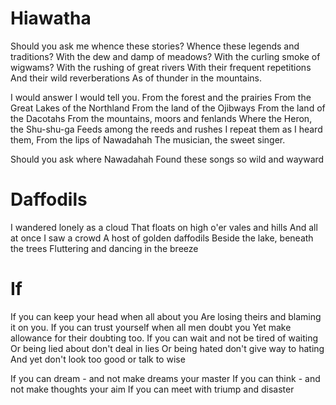 Hiawatha
========

Should you ask me whence these stories?
Whence these legends and traditions?
With the dew and damp of meadows?
With the curling smoke of wigwams?
With the rushing of great rivers 
With their frequent repetitions
And their wild reverberations
As of thunder in the mountains.

I would answer I would tell you.
From the forest and the prairies
From the Great Lakes of the Northland
From the land of the Ojibways
From the land of the Dacotahs
From the mountains, moors and fenlands
Where the Heron, the Shu-shu-ga
Feeds among the reeds and rushes
I repeat them as I heard them,
From the lips of Nawadahah
The musician, the sweet singer.

Should you ask where Nawadahah
Found these songs so wild and wayward


Daffodils
=========

I wandered lonely as a cloud
That floats on high o'er vales and hills
And all at once I saw a crowd 
A host of golden daffodils
Beside the lake, beneath the trees
Fluttering and dancing in the breeze

If
==

If you can keep your head when all about you
Are losing theirs and blaming it on you.
If you can trust yourself when all men doubt you
Yet make allowance for their doubting too.
If you can wait and not be tired of waiting
Or being lied about don't deal in lies
Or being hated don't give way to hating
And yet don't look too good or talk to wise

If you can dream - and not make dreams your master
If you can think - and not make thoughts your aim
If you can meet with triump and disaster

